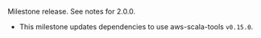 Milestone release. See notes for 2.0.0.

- This milestone updates dependencies to use aws-scala-tools `v0.15.0`.
